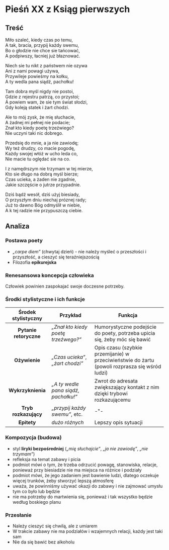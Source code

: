 # Pieśń XX z Ksiąg pierwszych

## Treść

Miło szaleć, kiedy czas po temu,\
A tak, bracia, przypij każdy swemu,\
Bo o głodzie nie chce sie tańcować,\
A podpiwszy, łacniej już błaznować.

Niech sie tu nikt z państwem nie ozywa\
Ani z nami powagi używa,\
Przywileje powieśmy na kołku,\
A ty wedla pana siądź, pachołku!

Tam dobra myśl nigdy nie postoi,\
Gdzie z rejestru patrzą, co przystoi;\
Á powiem wam, że sie tym świat słodzi,\
Gdy koleją statek i żart chodzi.

Ale to mój zysk, że mię słuchacie,\
A żadnej mi pełnej nie podacie;\
Znał kto kiedy poetę trzeźwiego?\
Nie uczyni taki nic dobrego.

Przedsię do mnie, a ja nie zawiodę;\
Wy też drudzy, co macie pogodę,\
Każdy swojej włóż w ucho leda co,\
Nie macie tu oględać sie na co.

I z namędrszym nie trzymam w tej mierze,\
Kto sie długo na dobrą myśl bierze;\
Czas ucieka, a żaden nie zgadnie,\
Jakie szczęście o jutrze przypadnie.

Dziś bądź wesół, dziś użyj biesiady,\
O przyszłym dniu niechaj próznej rady;\
Już to dawno Bóg odmyślił w niebie,\
A k tej radzie nie przypuszczą ciebie.

## Analiza

### Postawa poety

- *„carpe diem”* (chwytaj dzień) - nie należy myśleć o przeszłości i przyszłość, a cieszyć się teraźniejszością
- Filozofia **epikurejska**

### Renesansowa koncepcja człowieka

Człowiek powinien zaspokajać swoje doczesne potrzeby.

### Środki stylistyczne  i ich funkcje

| Środek stylistyczny    | Przykład                               | Funkcja                                                                                        |
| :--------------------: | -------------------------------------- | ---------------------------------------------------------------------------------------------- |
| **Pytanie retoryczne** | *„Znał kto kiedy poetę trzeźwego?”*    | Humorystyczne podejście do poety, potrzeba upicia się, żeby móc się bawić                      |
| **Ożywienie**          | *„Czas ucieka”*,<br>*„żart chodzi”*    | Opis czasu (szybkie przemijanie) w przeciwieństwie do żartu (powoli rozprasza się wśród ludzi) |
| **Wykrzyknienia**      | *„A ty wedle pana siądź, pachołku!”*   | Zwrot do adresata zwiększający kontakt z nim dzięki trybowi rozkazującemu                      |
| **Tryb rozkazujący**   | *„przy­pij każ­dy swe­mu”*, etc.       | -"-                                                                                            |
| **Epitety**            | *dużo różnych*                         | Lepszy opis sytuacji                                                                           |


### Kompozycja (budowa)

- styl **liryki bezpośredniej** (*„mię słuchajcie”*, *„ja nie zawiodę”*, *„nie trzymam”*)
- refleksja na temat zabawy i picia
- podmiot mówi o tym, że trzeba odrzucić powagę, stanowiska, relacje, ponieważ przy biesiadzie nie ma miejsca na różnice i podziały
- podmiot mówi, że jego zadaniem jest bawienie ludzi, dlatego oczekuje więcej trunków, żeby stworzyć lepszą atmosferę
- uważa, że powinniśmy używać okazji do zabawy i nie zajmować umysłu tym co było lub będzie
- nie ma potrzeby do martwienia się, ponieważ i tak wszystko będzie według boskiego planu

### Przesłanie

- Należy cieszyć się chwilą, ale z umiarem
- W trakcie zabawy nie ma podziałów i wzajemnych relacji, każdy jest taki sam
- Nie da się bawić bez alkoholu
